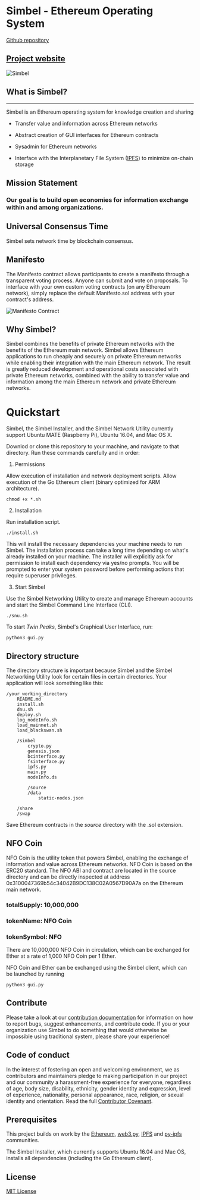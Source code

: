 Simbel - Ethereum Operating System
======================================================
[Github repository](https://github.com/simbel/simbel)

[Project website](https://simbel.github.io/simbel/)
------------------------------------------------------

![Simbel](https://s3-us-west-1.amazonaws.com/ddash/simbel.png)

## What is Simbel?
---
Simbel is an Ethereum operating system for knowledge creation and sharing

* Transfer value and information across Ethereum networks

* Abstract creation of GUI interfaces for Ethereum contracts

* Sysadmin for Ethereum networks  

* Interface with the Interplanetary File System ([IPFS](https://github.com/ipfs/ipfs)) to minimize on-chain storage 


## Mission Statement

### Our goal is to build open economies for information exchange within and among organizations.

## Universal Consensus Time
Simbel sets network time by blockchain consensus. 


## Manifesto 
The Manifesto contract allows participants to create a manifesto through a transparent voting process. Anyone can submit and vote on proposals. To interface with your own custom voting contracts (on any Ethereum network), simply replace the default Manifesto.sol address with your contract's address.


![Manifesto Contract](https://s3-us-west-1.amazonaws.com/simbel/manifesto5.png)

## Why Simbel?
Simbel combines the benefits of private Ethereum networks with the benefits of the Ethereum main network. Simbel allows Ethereum applications to run cheaply and securely on private Ethereum networks while enabling their integration with the main Ethereum network. The result is greatly reduced development and operational costs associated with private Ethereum networks, combined with the ability to transfer value and information among the main Ethereum network and private Ethereum networks.

# Quickstart 
Simbel, the Simbel Installer, and the Simbel Network Utility currently support Ubuntu MATE (Raspberry Pi), Ubuntu 16.04, and Mac OS X.

Downlod or clone this repository to your machine, and navigate to that directory. Run these commands carefully and in order:  

1. Permissions

Allow execution of installation and network deployment scripts. 
Allow execution of the Go Ethereum client (binary optimized for ARM architecture).
```
chmod +x *.sh 
```

2. Installation

Run installation script. 
```
./install.sh
```
This will install the necessary dependencies your machine needs to run Simbel. The installation process can take a long time depending on what's already installed on your machine. The installer will explicitly ask for permission to install each dependency via yes/no prompts. You will be prompted to enter your system password before performing actions that require superuser privileges.

3. Start Simbel

Use the Simbel Networking Utility to create and manage Ethereum accounts and start the Simbel Command Line Interface (CLI).
```
./snu.sh
```

To start *Twin Peaks*, Simbel's Graphical User Interface, run:
```
python3 gui.py
```

## Directory structure
The directory structure is important because Simbel and the Simbel Networking Utility look for certain files in certain directories. Your application will look something like this:
```
/your_working_directory
	README.md
	install.sh
	dnu.sh
	deploy.sh
	log_nodeInfo.sh
	load_mainnet.sh
	load_blackswan.sh 

	/simbel
		crypto.py
		genesis.json
		bcinterface.py
		fsinterface.py
		ipfs.py
		main.py
		nodeInfo.ds
		
        /source
		/data
	    	static-nodes.json

	/share
	/swap

```
Save Ethereum contracts in the *source* directory with the .sol extension.


## NFO Coin
NFO Coin is the utility token that powers Simbel, enabling the exchange of information and value across Ethereum networks. NFO Coin is based on the ERC20 standard. The NFO ABI and contract are located in the source directory and can be directly inspected at address 0x3100047369b54c34042B9DC138C02A0567D90A7a on the Ethereum main network.

### totalSupply: 10,000,000
### tokenName: NFO Coin
### tokenSymbol: NFO

There are 10,000,000 NFO Coin in circulation, which can be exchanged for Ether at a rate of 1,000 NFO Coin per 1 Ether.

NFO Coin and Ether can be exchanged using the Simbel client, which can be launched by running 
```
python3 gui.py 
```

## Contribute
Please take a look at our [contribution documentation](https://github.com/simbel/simbel/blob/master/docs/CONTRIBUTING.md) for information on how to report bugs, suggest enhancements, and contribute code. If you or your organization use Simbel to do something that would otherwise be impossible using traditional system, please share your experience! 

## Code of conduct
In the interest of fostering an open and welcoming environment, we as contributors and maintainers pledge to making participation in our project and our community a harassment-free experience for everyone, regardless of age, body size, disability, ethnicity, gender identity and expression, level of experience, nationality, personal appearance, race, religion, or sexual identity and orientation. Read the full [Contributor Covenant](https://github.com/simbel/simbel/blob/master/docs/CODE_OF_CONDUCT.md). 

## Prerequisites
This project builds on work by the [Ethereum](https://www.ethereum.org), [web3.py](https://github.com/pipermerriam/web3.py), [IPFS](https://github.com/ipfs/ipfs) and [py-ipfs](https://github.com/ipfs/py-ipfs-api) communities. 

The Simbel Installer, which currently supports Ubuntu 16.04 and Mac OS, installs all dependencies (including the Go Ethereum client).

## License
[MIT License](https://github.com/simbel/simbel/blob/master/LICENSE) 

